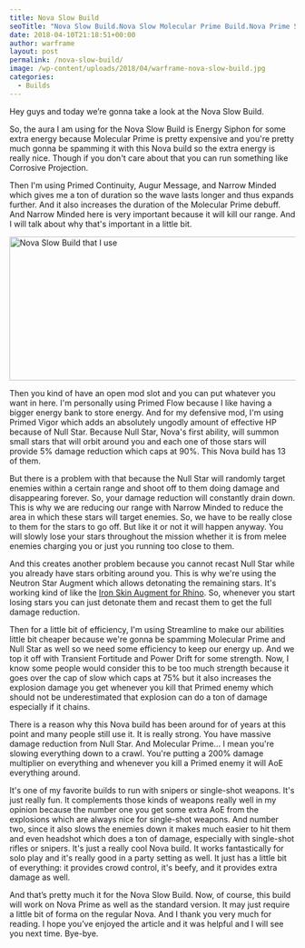 ```yaml
---
title: Nova Slow Build
seoTitle: "Nova Slow Build.Nova Slow Molecular Prime Build.Nova Prime Slow Build"
date: 2018-04-10T21:18:51+00:00
author: warframe
layout: post
permalink: /nova-slow-build/
image: /wp-content/uploads/2018/04/warframe-nova-slow-build.jpg
categories:
  - Builds
---
```

<span>Hey guys and today we’re gonna take a look at the Nova Slow Build.</span><!--more-->

So, the aura I am using for the Nova Slow Build is Energy Siphon for some extra energy because Molecular Prime is pretty expensive and you're pretty much gonna be spamming it with this Nova build so the extra energy is really nice. Though if you don't care about that you can run something like Corrosive Projection.

Then I'm using Primed Continuity, Augur Message, and Narrow Minded which gives me a ton of duration so the wave lasts longer and thus expands further. And it also increases the duration of the Molecular Prime debuff. And Narrow Minded here is very important because it will kill our range. And I will talk about why that's important in a little bit.

<img src="https://warframeblog.com/wp-content/uploads/2018/04/nova-slow-build-1024x346.png" title="Warfrmae Nova Slow Build" alt="Nova Slow Build that I use" width="750" height="253" class="alignnone size-large wp-image-1250" srcset="https://warframeblog.com/wp-content/uploads/2018/04/nova-slow-build-1024x346.png 1024w, https://warframeblog.com/wp-content/uploads/2018/04/nova-slow-build-300x101.png 300w, https://warframeblog.com/wp-content/uploads/2018/04/nova-slow-build-768x259.png 768w, https://warframeblog.com/wp-content/uploads/2018/04/nova-slow-build.png 1442w" sizes="(max-width: 750px) 100vw, 750px" />

Then you kind of have an open mod slot and you can put whatever you want in here. I'm personally using Primed Flow because I like having a bigger energy bank to store energy. And for my defensive mod, I'm using Primed Vigor which adds an absolutely ungodly amount of effective HP because of Null Star. Because Null Star, Nova's first ability, will summon small stars that will orbit around you and each one of those stars will provide 5% damage reduction which caps at 90%. This Nova build has 13 of them.

But there is a problem with that because the Null Star will randomly target enemies within a certain range and shoot off to them doing damage and disappearing forever. So, your damage reduction will constantly drain down. This is why we are reducing our range with Narrow Minded to reduce the area in which these stars will target enemies. So, we have to be really close to them for the stars to go off. But like it or not it will happen anyway. You will slowly lose your stars throughout the mission whether it is from melee enemies charging you or just you running too close to them.

And this creates another problem because you cannot recast Null Star while you already have stars orbiting around you. This is why we're using the Neutron Star Augment which allows detonating the remaining stars. It's working kind of like the [Iron Skin Augment for Rhino](https://warframeblog.com/rhino-iron-skin-build/). So, whenever you start losing stars you can just detonate them and recast them to get the full damage reduction.

Then for a little bit of efficiency, I'm using Streamline to make our abilities little bit cheaper because we're gonna be spamming Molecular Prime and Null Star as well so we need some efficiency to keep our energy up. And we top it off with Transient Fortitude and Power Drift for some strength. Now, I know some people would consider this to be too much strength because it goes over the cap of slow which caps at 75% but it also increases the explosion damage you get whenever you kill that Primed enemy which should not be underestimated that explosion can do a ton of damage especially if it chains.

There is a reason why this Nova build has been around for of years at this point and many people still use it. It is really strong. You have massive damage reduction from Null Star. And Molecular Prime&#8230; I mean you're slowing everything down to a crawl. You're putting a 200% damage multiplier on everything and whenever you kill a Primed enemy it will AoE everything around.

It's one of my favorite builds to run with snipers or single-shot weapons. It's just really fun. It complements those kinds of weapons really well in my opinion because the number one you get some extra AoE from the explosions which are always nice for single-shot weapons. And number two, since it also slows the enemies down it makes much easier to hit them and even headshot which does a ton of damage, especially with single-shot rifles or snipers. It's just a really cool Nova build. It works fantastically for solo play and it's really good in a party setting as well. It just has a little bit of everything: it provides crowd control, it's beefy, and it provides extra damage as well.

<span>And that’s pretty much it for the Nova Slow Build. Now, of course, this build will work on Nova Prime as well as the standard version. It may just require a little bit of forma on the regular Nova. And I thank you very much for reading. I hope you’ve enjoyed the article and it was helpful and I will see you next time. Bye-bye.</span>